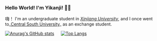 ### Hello World! I'm Yikanji! 👋👋

嗨！ I'm an undergraduate student in _[Xinjiang University](http://ss.xju.edu.cn/)_, and I once went to_[Central South University](https://cse.csu.edu.cn/)_ as an exchange student.

<!-- Here are some ideas to get you started:

- 🔭 I’m currently working on ...
- 🌱 I’m currently learning ...
- 👯 I’m looking to collaborate on ...
- 🤔 I’m looking for help with ...
- 💬 Ask me about ...
- 📫 How to reach me: ...
- 😄 Pronouns: ...
- ⚡ Fun fact: ... -->

[![Anurag's GitHub stats](https://github-readme-stats.vercel.app/api?username=yikanji&show_icons=true&theme=radical)](https://github.com/yikanji)
&emsp;
[![Top Langs](https://github-readme-stats.vercel.app/api/top-langs/?username=yikanji&layout=compact&show_icons=true&theme=radical&langs_count=10)](https://github.com/yikanji)
